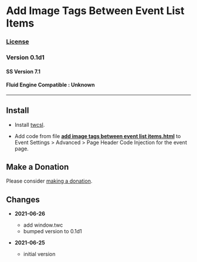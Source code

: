 # Add Image Tags Between Event List Items

### [License][99]

### Version 0.1d1

#### SS Version 7.1

#### Fluid Engine Compatible : Unknown

---

## Install

* Install
  [twcsl](https://github.com/tomsWebConsulting/twcsl#install-options).
  
* Add code from file
  **[add image tags between event list items.html](add%20image%20tags%20between%20event%20list%20items.html#L1)**
  to Event Settings > Advanced > Page Header Code Injection for the event page.

## Make a Donation

Please consider
[making a donation](https://github.com/tomsWebConsulting/twcsl#make-a-donation).

## Changes

* **2021-06-26**

  * add window.twc
  * bumped version to 0.1d1
  
* **2021-06-25**

  * initial version

[99]: https://github.com/tomsWebConsulting/twcsl/blob/main/LICENSE.txt#L1
